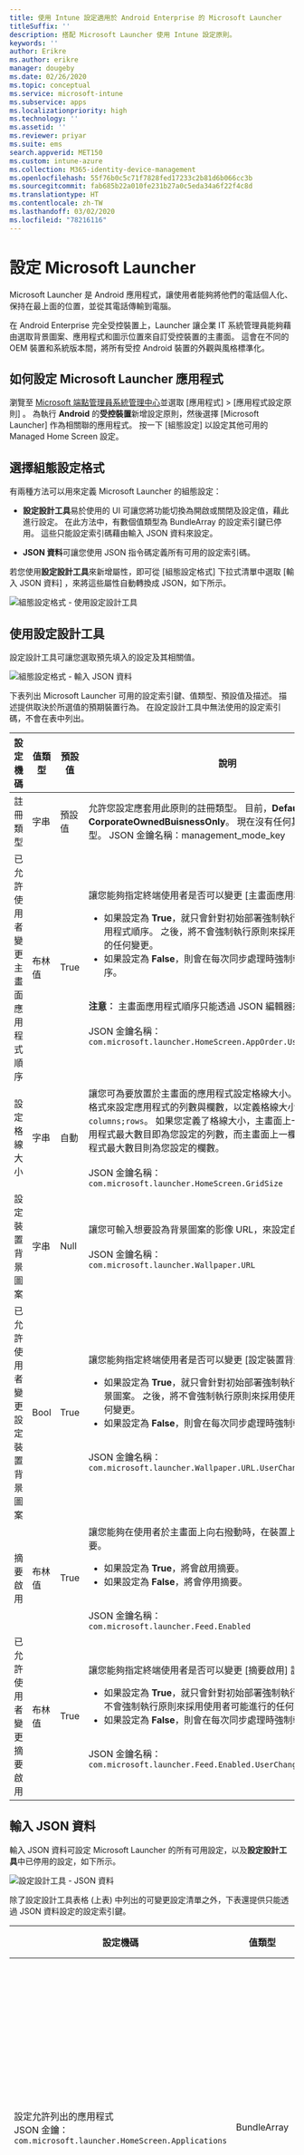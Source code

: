 ```yaml
---
title: 使用 Intune 設定適用於 Android Enterprise 的 Microsoft Launcher
titleSuffix: ''
description: 搭配 Microsoft Launcher 使用 Intune 設定原則。
keywords: ''
author: Erikre
ms.author: erikre
manager: dougeby
ms.date: 02/26/2020
ms.topic: conceptual
ms.service: microsoft-intune
ms.subservice: apps
ms.localizationpriority: high
ms.technology: ''
ms.assetid: ''
ms.reviewer: priyar
ms.suite: ems
search.appverid: MET150
ms.custom: intune-azure
ms.collection: M365-identity-device-management
ms.openlocfilehash: 55f76b0c5c71f7828fed17233c2b81d6b066cc3b
ms.sourcegitcommit: fab685b22a010fe231b27a0c5eda34a6f22f4c8d
ms.translationtype: HT
ms.contentlocale: zh-TW
ms.lasthandoff: 03/02/2020
ms.locfileid: "78216116"
---
```

# <a name="configure-microsoft-launcher"></a>設定 Microsoft Launcher

Microsoft Launcher 是 Android 應用程式，讓使用者能夠將他們的電話個人化、保持在最上面的位置，並從其電話傳輸到電腦。 

在 Android Enterprise 完全受控裝置上，Launcher 讓企業 IT 系統管理員能夠藉由選取背景圖案、應用程式和圖示位置來自訂受控裝置的主畫面。 這會在不同的 OEM 裝置和系統版本間，將所有受控 Android 裝置的外觀與風格標準化。 

## <a name="how-to-configure-the-microsoft-launcher-app"></a>如何設定 Microsoft Launcher 應用程式 

瀏覽至 [Microsoft 端點管理員系統管理中心](https://go.microsoft.com/fwlink/?linkid=2109431)並選取 [應用程式]   > [應用程式設定原則]  。 為執行 **Android** 的**受控裝置**新增設定原則，然後選擇 [Microsoft Launcher]  作為相關聯的應用程式。 按一下 [組態設定]  以設定其他可用的 Managed Home Screen 設定。 

## <a name="choosing-a-configuration-settings-format"></a>選擇組態設定格式 

有兩種方法可以用來定義 Microsoft Launcher 的組態設定： 

- **設定設計工具**易於使用的 UI 可讓您將功能切換為開啟或關閉及設定值，藉此進行設定。 在此方法中，有數個值類型為 BundleArray 的設定索引鍵已停用。 這些只能設定索引碼藉由輸入 JSON 資料來設定。 

- **JSON 資料**可讓您使用 JSON 指令碼定義所有可用的設定索引碼。 

若您使用**設定設計工具**來新增屬性，即可從 [組態設定格式]  下拉式清單中選取 [輸入 JSON 資料]  ，來將這些屬性自動轉換成 JSON，如下所示。

   ![組態設定格式 - 使用設定設計工具](./media/configure-microsoft-launcher/configure-microsoft-launcher-01.png)

## <a name="using-configuration-designer"></a>使用設定設計工具

設定設計工具可讓您選取預先填入的設定及其相關值。

   ![組態設定格式 - 輸入 JSON 資料](./media/configure-microsoft-launcher/configure-microsoft-launcher-02.png)

下表列出 Microsoft Launcher 可用的設定索引鍵、值類型、預設值及描述。 描述提供取決於所選值的預期裝置行為。 在設定設計工具中無法使用的設定索引碼，不會在表中列出。

|    設定機碼    |    值類型    |    預設值    |    說明     |
|---------------------------------------------------|------------------|---------------------|-------------------------------------------------------------------------------------------------------------------------------------------------------------------------------------------------------------------------------------------------------------------------------------------------------------------------------------------------------------------------------------------------------------------------------------------------------------------------------------------------------------------------------------------------------------------------------|
|    註冊類型    |    字串     |    預設值    |    允許您設定應套用此原則的註冊類型。 目前，**Default** 值會參考 **CorporateOwnedBuisnessOnly**。 現在沒有任何其他支援的註冊類型。        JSON 金鑰名稱：management_mode_key        |
|    已允許使用者變更主畫面應用程式順序    |    布林值    |    True    |    讓您能夠指定終端使用者是否可以變更 [主畫面應用程式順序]  設定。<ul><li>如果設定為 **True**，就只會針對初始部署強制執行原則中定義的應用程式順序。 之後，將不會強制執行原則來採用使用者可能進行的任何變更。</li><li>如果設定為 **False**，則會在每次同步處理時強制執行應用程式順序。</li></ul><br>**注意︰** 主畫面應用程式順序只能透過 JSON 編輯器來設定。<br><br>JSON 金鑰名稱：<br>`com.microsoft.launcher.HomeScreen.AppOrder.UserChangeAllowed`    |
|    設定格線大小    |    字串    |    自動    |    讓您可為要放置於主畫面的應用程式設定格線大小。 您可以利用下列格式來設定應用程式的列數與欄數，以定義格線大小：`columns;rows`。 如果您定義了格線大小，主畫面上一列中將顯示的應用程式最大數目即為您設定的列數，而主畫面上一欄中將顯示的應用程式最大數目則為您設定的欄數。<br><br>        JSON 金鑰名稱：<br>`com.microsoft.launcher.HomeScreen.GridSize`    |
|    設定裝置背景圖案    |    字串    |    Null    |    讓您可輸入想要設為背景圖案的影像 URL，來設定自選的背景圖案。<br><br>JSON 金鑰名稱：<br>`com.microsoft.launcher.Wallpaper.URL`    |
|    已允許使用者變更設定裝置背景圖案    |    Bool    |    True    |    讓您能夠指定終端使用者是否可以變更 [設定裝置背景圖案] 設定。<ul><li>如果設定為 **True**，就只會針對初始部署強制執行原則中定義的背景圖案。 之後，將不會強制執行原則來採用使用者可能進行的任何變更。</li><li>如果設定為 **False**，則會在每次同步處理時強制執行背景圖案。</li></ul><br>JSON 金鑰名稱：<br>`com.microsoft.launcher.Wallpaper.URL.UserChangeAllowed`        |
|    摘要啟用    |    布林值    |    True    |    讓您能夠在使用者於主畫面上向右撥動時，在裝置上啟用啟動器摘要。<ul><li>如果設定為 **True**，將會啟用摘要。</li><li>如果設定為 **False**，將會停用摘要。</li></ul><br>JSON 金鑰名稱：<br>`com.microsoft.launcher.Feed.Enabled`    |
|    已允許使用者變更摘要啟用    |    布林值    |    True    |     讓您能夠指定終端使用者是否可以變更 [摘要啟用]  設定。<ul><li>如果設定為 **True**，就只會針對初始部署強制執行摘要。 之後，將不會強制執行原則來採用使用者可能進行的任何變更。</li><li>如果設定為 **False**，則會在每次同步處理時強制執行摘要。</li></ul><br>JSON 金鑰名稱：`com.microsoft.launcher.Feed.Enabled.UserChangeAllowed`    |

## <a name="enter-json-data"></a>輸入 JSON 資料

輸入 JSON 資料可設定 Microsoft Launcher 的所有可用設定，以及**設定設計工具**中已停用的設定，如下所示。

   ![設定設計工具 - JSON 資料](./media/configure-microsoft-launcher/configure-microsoft-launcher-03.png)

除了設定設計工具表格 (上表) 中列出的可變更設定清單之外，下表還提供只能透過 JSON 資料設定的設定索引鍵。

|    設定機碼    |    值類型    |    預設值    |    說明     |
|----------------------------------------------------------------------------------------------------|-------------------|-------------------------------------------------------------------------------------|------------------------------------------------------------------------------------------------------------------------------------------------------------------------------------------------------------------------------------------------------------------------------------------------------------------------------------------------------------------------------------------------------------------------------------------------------------------------------------------------------------------------------------------------------------------------------------------------------------------------------------------------------------------------------------|
|    設定允許列出的應用程式<br>JSON 金鑰：`com.microsoft.launcher.HomeScreen.Applications`    |    BundleArray    | 請參閱：[設定允許列出的應用程式](configure-microsoft-launcher.md#set-allow-listed-applications)</sup>    |    讓您能夠從裝置上已安裝的應用程式中，定義一組可在主畫面上顯示的應用程式。 您可以針對想要顯示的應用程式輸入其應用程式套件名稱來定義應用程式，例如，輸入 `com.android.settings` 會使設定可在主畫面上存取。 您允許列於此區段的應用程式應已安裝於裝置上，才能在主畫面上顯示。<p>內容：<ul><li>**套件：** 應用程式套件名稱</li><li>**類別：** 應用程式活動，專屬於特定應用程式頁面。 如果此值是空的，即會使用預設的應用程式頁面。</li></ul>      |
|    主畫面應用程式順序<br>JSON 金鑰：`com.microsoft.launcher.HomeScreen.AppOrder`    |    BundleArray    |    請參閱：[主畫面應用程式順序](configure-microsoft-launcher.md#home-screen-app-order)      |    讓您能夠在主畫面上指定應用程式順序。<p>內容：<br><ul><li>**型別：** 唯一支援的類型是 `application`。</li><li>**位置：** 主畫面上的應用程式圖示位置。 這會從左上方的位置 1 開始，從左至右，從上往下。</li><li>**套件：** 應用程式套件名稱。</li><li>**類別：** 應用程式活動，專屬於特定應用程式頁面。 如果此值是空的，將使用預設的應用程式頁面。</li></ul>    |

### <a name="set-allow-listed-applications"></a>設定允許列出的應用程式

```JSON
{
    "key": "com.microsoft.launcher.HomeScreen.Applications",
    "valueBundleArray": 
    [
        {
            "managedProperty": [
                {
                    "key": "package",
                    "valueString": ""
                },
                {
                    "key": "class",
                    "valueString": ""
                }
            ]
        }
    ]
}
```

### <a name="home-screen-app-order"></a>主畫面應用程式順序

```JSON
{
    "key": "com.microsoft.launcher.HomeScreen.AppOrder",
    "valueBundleArray": 
    [
        {
            "managedProperty": [
                {
                    "key": "type",
                    "valueString": "application"
                },
                {
                    "key": "position",
                    "valueInteger": 0
                },
                {
                    "key": "package",
                    "valueString": ""
                },
                {
                    "key": "class",
                    "valueString": ""
                }
            ]
        }
    ]
}
```

以下是包含所有可用設定索引碼的範例 JSON 指令碼：

```JSON
{
    "kind": "androidenterprise#managedConfiguration", 
    "productId": "app:com.microsoft.launcher", 
    "managedProperty": [
        {
            "key": "management_mode_key", 
            "valueString": "Default"
        }, 
        {
            "key": "com.microsoft.launcher.Feed.Enable.UserChangeAllowed", 
            "valueBool": false
        }, 
        {
            "key": "com.microsoft.launcher.Feed.Enable", 
            "valueBool": true
        }, 
        {
            "key": "com.microsoft.launcher.Wallpaper.Url.UserChangeAllowed", 
            "valueBool": false
        }, 
        {
            "key": "com.microsoft.launcher.Wallpaper.Url", 
            "valueBool": "http://www.contoso.com/wallpaper.png"
        }, 
        {
            "key": "com.microsoft.launcher.HomeScreen.GridSize", 
            "valueString": "5;5"
        }, 
        {
            "key": "com.microsoft.launcher.HomeScreen.Applications", 
            "valueBundleArray": [
                {
                    "managedProperty": [
                        {
                            "key": "package", 
                            "valueString": "com.ups.mobile.android"
                        }, 
                        {
                            "key": "class", 
                            "valueString": ""
                        }
                    ]
                }, 
                {
                    "managedProperty": [
                        {
                            "key": "package", 
                            "valueString": "com.microsoft.teams"
                        }, 
                        {
                            "key": "class", 
                            "valueString": ""
                        }
                    ]
                }, 
                {
                    "managedProperty": [
                        {
                            "key": "package", 
                            "valueString": "com.microsoft.bing"
                        }, 
                        {
                            "key": "class", 
                            "valueString": ""
                        }
                    ]
                }
            ]
        }, 
        {
            "key": "com.microsoft.launcher.HomeScreen.AppOrder.UserChangeAllowed", 
            "valueBool": false
        }, 
        {
            "key": "com.microsoft.launcher.HomeScreen.AppOrder", 
            "valueBundleArray": [
                {
                    "managedProperty": [
                        {
                            "key": "type", 
                            "valueString": "application"
                        }, 
                        {
                            "key": "position", 
                            "valueInteger": 17
                        }, 
                        {
                            "key": "package", 
                            "valueString": "com.ups.mobile.android"
                        }, 
                        {
                            "key": "class", 
                            "valueString": ""
                        }
                    ]
                }, 
                {
                    "managedProperty": [
                        {
                            "key": "type", 
                            "valueString": "application"
                        }, 
                        {
                            "key": "position", 
                            "valueInteger": 18
                        }, 
                        {
                            "key": "package", 
                            "valueString": "com.microsoft.teams"
                        }, 
                        {
                            "key": "class", 
                            "valueString": ""
                        }
                    ]
                }, 
                {
                    "managedProperty": [
                        {
                            "key": "type", 
                            "valueString": "application"
                        }, 
                        {
                            "key": "position", 
                            "valueInteger": 19
                        }, 
                        {
                            "key": "package", 
                            "valueString": "com.microsoft.bing"
                        }, 
                        {
                            "key": "class", 
                            "valueString": ""
                        }
                    ]
                }
            ]
        }
    ]
}
```

## <a name="next-steps"></a>後續步驟

- 如需 Android Enterprise 完全受控裝置的詳細資訊，請參閱[設定 Android Enterprise 完全受控裝置的 Intune 註冊](../enrollment/android-fully-managed-enroll.md)。
